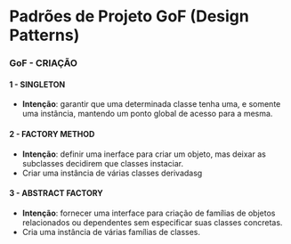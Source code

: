 # Padrões de Projeto GoF (Design Patterns)

### GoF - CRIAÇÃO

#### 1 - SINGLETON 

- **Intenção**: garantir que uma determinada classe tenha uma, e somente uma instância, mantendo um ponto global de acesso para a mesma.

#### 2 - FACTORY METHOD

- **Intenção**: definir uma inerface para criar um objeto, mas deixar as subclasses decidirem que classes instaciar.
- Criar uma instância de várias classes derivadasg

#### 3 - ABSTRACT FACTORY

- **Intenção**: fornecer uma interface para criação de famílias de objetos relacionados ou dependentes sem especificar suas classes concretas.
- Cria uma instância de várias famílias de classes.